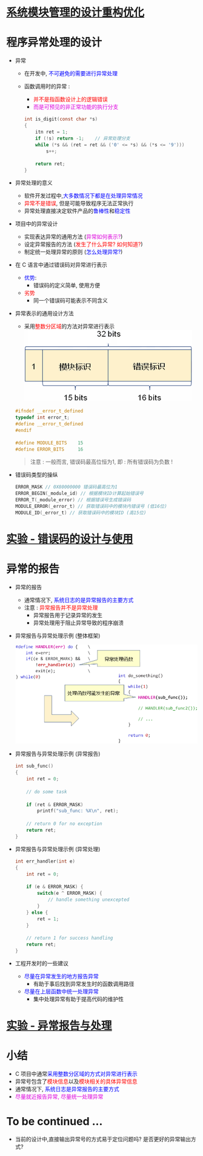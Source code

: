 # [<u>系统模块管理的设计重构优化</u>](vx_attachments/code/22_程序异常处理的设计-上/21_optimize)

# 程序异常处理的设计
- 异常
    - 在开发中, <font color=blue>不可避免的需要进行异常处理</font>
    - 函数调用时的异常 :
        - <font color=red>并不是指函数设计上的逻辑错误</font>
        - <font color=#d0d>而是可预见的非正常功能的执行分支</font>

        ```c
        int is_digit(const char *s)
        {
            itn ret = 1;
            if (!s) return -1;    // 异常处理分支
            while (*s && (ret = ret && ('0' <= *s) && (*s <= '9')))
                s++;

            return ret;
        }
        ```

- 异常处理的意义
    - 软件开发过程中,<font color=blue>大多数情况下都是在处理异常情况</font>
    - <font color=red>异常不是错误</font>, 但是可能导致程序无法正常执行
    - 异常处理直接决定软件产品的<font color=blue>鲁棒性</font>和<font color=blue>稳定性</font>

- 项目中的异常设计
    - 实现表达异常的通用方法 (<font color=#d0d>异常如何表示?</font>)
    - 设定异常报告的方法 (<font color=red>发生了什么异常? 如何知道?</font>)
    - 制定统一处理异常的原则 (<font color=blue>怎么处理异常?</font>)

- 在 C 语言中通过错误码对异常进行表示
    - <font color=blue>优势</font>:
        - 错误码的定义简单, 使用方便
    - <font color=red>劣势</font>
        - 同一个错误码可能表示不同含义

- 异常表示的通用设计方法
    - 采用<font color=red>整数分区域</font>的方法对异常进行表示
    ![](vx_images/_v_images_22/1.png)

    ```c
    #ifndef __error_t_defined
    typedef int error_t;
    #define __error_t_defined
    #endif

    #define MODULE_BITS    15
    #define ERROR_BITS     16
    ```
    > 注意 :
    > 一般而言, 错误码最高位恒为1, 即 : 所有错误码为负数 !

- 错误码类型的操纵

    ```c
    ERROR_MASK // 0X80000000 错误码最高位为1
    ERROR_BEGIN(_module_id) // 根据模块ID计算起始错误号
    ERROR_T(_module_error) // 根据错误号生成错误码
    MODULE_ERROR(_error_t) // 获取错误码中的模块内错误号 (低16位)
    MODULE_ID(_error_t) // 获取错误码中的模块ID (高15位)
    ```


# [<u>实验 - 错误码的设计与使用</u>](vx_attachments/code/22_程序异常处理的设计-上/22_err_code)

# 异常的报告
- 异常的报告
    - 通常情况下, <font color=blue>系统日志的是异常报告的主要方式</font>
    - 注意 : <font color=red>异常报告并不是异常处理</font>
        - 异常报告用于记录异常的发生
        - 异常处理用于阻止异常导致的程序崩溃

- 异常报告与异常处理示例 (整体框架)

    ![](vx_images/_v_images_22/2.png)

- 异常报告与异常处理示例 (异常报告)

    ```c
    int sub_func()
    {
        int ret = 0;

        // do some task

        if (ret & ERROR_MASK)
            printf("sub_func: %X\n", ret);

        // return 0 for no exception
        return ret;
    }
    ```

- 异常报告与异常处理示例 (异常处理)

    ```c
    int err_handler(int e)
    {
        int ret = 0;

        if (e & ERROR_MASK) {
            switch(e ^ ERROR_MASK) {
                // handle something unexcepted
            }
        } else {
            ret = 1;
        }

        // return 1 for success handling
        return ret;
    }
    ```

- 工程开发时的一些建议
    - <font color=blue>尽量在异常发生的地方报告异常</font>
        - 有助于事后找到异常发生时的函数调用路径
    - <font color=blue>尽量在上层函数中统一处理异常</font>
        - 集中处理异常有助于提高代码的维护性



# [<u>实验 - 异常报告与处理</u>](vx_attachments/code/22_程序异常处理的设计-上/22_err_code)


# 小结
- C 项目中通常<font color=blue>采用整数分区域的方式对异常进行表示</font>
- 异常号包含了<font color=red>模块信息</font>以及<font color=red>模块相关的具体异常信息</font>
- 通常情况下, <font color=blue>系统日志是异常报告的主要方式</font>
- <font color=#d0d>尽量就近报告异常, 尽量统一处理异常</font>


# To be continued ...
- 当前的设计中,直接输出异常号的方式易于定位问题吗? 是否更好的异常输出方式?
